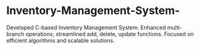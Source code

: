 # Inventory-Management-System-
Developed C-based Inventory Management System. Enhanced multi-branch operations; streamlined add, delete, update functions. Focused on efficient algorithms and scalable solutions.
